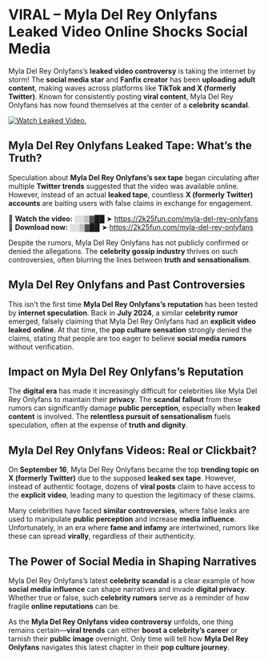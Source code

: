 # VIRAL – Myla Del Rey Onlyfans Leaked Video Online Shocks Social Media 

Myla Del Rey Onlyfans’s **leaked video controversy** is taking the internet by storm! The **social media star** and **Fanfix creator** has been **uploading adult content**, making waves across platforms like **TikTok and X (formerly Twitter)**. Known for consistently posting **viral content**, Myla Del Rey Onlyfans has now found themselves at the center of a **celebrity scandal**.  

[![Watch Leaked Video.](https://miro.medium.com/v2/resize:fit:828/format:webp/1*cilzJN44JGOrTw9NJCrNHA.gif "Watch Leaked Video")](https://2k25fun.com/myla-del-rey-onlyfans)

## **Myla Del Rey Onlyfans Leaked Tape: What’s the Truth?**  
Speculation about **Myla Del Rey Onlyfans’s sex tape** began circulating after multiple **Twitter trends** suggested that the video was available online. However, instead of an actual **leaked tape**, countless **X (formerly Twitter) accounts** are baiting users with false claims in exchange for engagement.  

🔹 **Watch the video:** ░░▒▓██ ➤ https://2k25fun.com/myla-del-rey-onlyfans  
🔹 **Download now:** ░░▒▓██ ➤ https://2k25fun.com/myla-del-rey-onlyfans  

Despite the rumors, Myla Del Rey Onlyfans has not publicly confirmed or denied the allegations. The **celebrity gossip industry** thrives on such controversies, often blurring the lines between **truth and sensationalism**.  

## **Myla Del Rey Onlyfans and Past Controversies**  
This isn’t the first time **Myla Del Rey Onlyfans’s reputation** has been tested by **internet speculation**. Back in **July 2024**, a similar **celebrity rumor** emerged, falsely claiming that Myla Del Rey Onlyfans had an **explicit video leaked online**. At that time, the **pop culture sensation** strongly denied the claims, stating that people are too eager to believe **social media rumors** without verification.  

## **Impact on Myla Del Rey Onlyfans’s Reputation**  
The **digital era** has made it increasingly difficult for celebrities like Myla Del Rey Onlyfans to maintain their **privacy**. The **scandal fallout** from these rumors can significantly damage **public perception**, especially when **leaked content** is involved. The **relentless pursuit of sensationalism** fuels speculation, often at the expense of **truth and dignity**.  

## **Myla Del Rey Onlyfans Videos: Real or Clickbait?**  
On **September 16**, Myla Del Rey Onlyfans became the top **trending topic on X (formerly Twitter)** due to the supposed **leaked sex tape**. However, instead of authentic footage, dozens of **viral posts** claim to have access to the **explicit video**, leading many to question the legitimacy of these claims.  

Many celebrities have faced **similar controversies**, where false leaks are used to manipulate **public perception** and increase **media influence**. Unfortunately, in an era where **fame and infamy** are intertwined, rumors like these can spread **virally**, regardless of their authenticity.  

## **The Power of Social Media in Shaping Narratives**  
Myla Del Rey Onlyfans’s latest **celebrity scandal** is a clear example of how **social media influence** can shape narratives and invade **digital privacy**. Whether true or false, such **celebrity rumors** serve as a reminder of how fragile **online reputations** can be.  

As the **Myla Del Rey Onlyfans video controversy** unfolds, one thing remains certain—**viral trends** can either **boost a celebrity’s career** or tarnish their **public image** overnight. Only time will tell how **Myla Del Rey Onlyfans** navigates this latest chapter in their **pop culture journey**. 